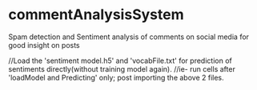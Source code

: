 # commentAnalysisSystem
Spam detection and Sentiment analysis of comments on social media for good insight on posts

//Load the 'sentiment model.h5' and 'vocabFile.txt' for prediction of sentiments directly(without training model again).
//ie- run cells after 'loadModel and Predicting' only; post importing the above 2 files.
